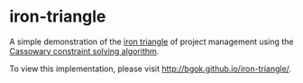 iron-triangle
=============
A simple demonstration of the [iron triangle](http://en.wikipedia.org/wiki/Project_management_triangle)
of project management using the [Cassowary constraint solving algorithm](http://www.cs.washington.edu/research/constraints/cassowary/).

To view this implementation, please visit http://bgok.github.io/iron-triangle/.

